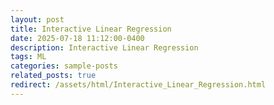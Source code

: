 ```yaml
---
layout: post
title: Interactive Linear Regression
date: 2025-07-18 11:12:00-0400
description: Interactive Linear Regression
tags: ML
categories: sample-posts
related_posts: true
redirect: /assets/html/Interactive_Linear_Regression.html
---
```

